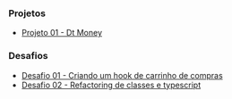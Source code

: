 ### Projetos

- [Projeto 01 - Dt Money](https://github.com/leticiafrontend/ignite-react/tree/main/capitulo-02/dtmoney)

### Desafios

- [Desafio 01 - Criando um hook de carrinho de compras](https://github.com/leticiafrontend/ignite-react/tree/main/capitulo-02/desafio-01)
- [Desafio 02 - Refactoring de classes e typescript](https://github.com/leticiafrontend/ignite-react/tree/main/capitulo-02/desafio-02)
